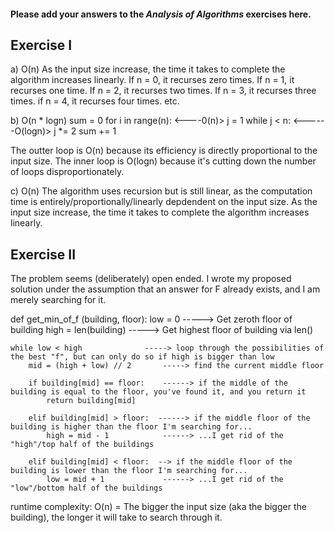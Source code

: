 #### Please add your answers to the ***Analysis of  Algorithms*** exercises here.

## Exercise I

a) O(n)
As the input size increase, the time it takes to complete the algorithm increases linearly. 
If n = 0, it recurses zero times. 
If n = 1, it recurses one time. 
If n = 2, it recurses two times.
If n = 3, it recurses three times. 
if n = 4, it recurses four times. etc. 


b) O(n * logn)
sum = 0
    for i in range(n):   <----0(n)>
      j = 1
      while j < n:   <------O(logn)>
        j *= 2
        sum += 1

The outter loop is O(n) because its efficiency is directly proportional to the input size.
The inner loop is O(logn) because it's cutting down the number of loops disproportionately. 

c) O(n)
The algorithm uses recursion but is still linear, as the computation time is entirely/proportionally/linearly depdendent on the input size. As the input size increase, the time it takes to complete the algorithm increases linearly. 


## Exercise II

The problem seems (deliberately) open ended. I wrote my proposed solution under the assumption that an answer for F already exists, and I am merely searching for it. 

def get_min_of_f (building, floor):
    low = 0                         -----> Get zeroth floor of building 
    high = len(building)            -----> Get highest floor of building via len()

    while low < high              -----> loop through the possibilities of the best "f", but can only do so if high is bigger than low
        mid = (high + low) // 2       -----> find the current middle floor

        if building[mid] == floor:    ------> if the middle of the building is equal to the floor, you've found it, and you return it
            return building[mid]

        elif building[mid] > floor:  ------> if the middle floor of the building is higher than the floor I'm searching for...
            high = mid - 1            ------> ...I get rid of the "high"/top half of the buildings

        elif building[mid] < floor:  --> if the middle floor of the building is lower than the floor I'm searching for...
            low = mid + 1             ------> ...I get rid of the "low"/bottom half of the buildings

runtime complexity: O(n) = The bigger the input size (aka the bigger the building), the longer it will take to search through it.